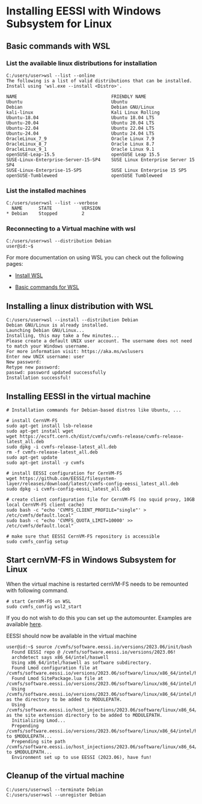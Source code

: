 # Installing EESSI with Windows Subsystem for Linux

## Basic commands with WSL

### List the available linux distributions for installation

```
C:/users/user>wsl --list --online
The following is a list of valid distributions that can be installed.
Install using 'wsl.exe --install <Distro>'.

NAME                                   FRIENDLY NAME
Ubuntu                                 Ubuntu
Debian                                 Debian GNU/Linux
kali-linux                             Kali Linux Rolling
Ubuntu-18.04                           Ubuntu 18.04 LTS
Ubuntu-20.04                           Ubuntu 20.04 LTS
Ubuntu-22.04                           Ubuntu 22.04 LTS
Ubuntu-24.04                           Ubuntu 24.04 LTS
OracleLinux_7_9                        Oracle Linux 7.9
OracleLinux_8_7                        Oracle Linux 8.7
OracleLinux_9_1                        Oracle Linux 9.1
openSUSE-Leap-15.5                     openSUSE Leap 15.5
SUSE-Linux-Enterprise-Server-15-SP4    SUSE Linux Enterprise Server 15 SP4
SUSE-Linux-Enterprise-15-SP5           SUSE Linux Enterprise 15 SP5
openSUSE-Tumbleweed                    openSUSE Tumbleweed
```

### List the installed machines

```
C:/users/user>wsl --list --verbose
  NAME      STATE           VERSION
* Debian    Stopped         2
```

### Reconnecting to a Virtual machine with wsl

```
C:/users/user>wsl --distribution Debian
user@id:~$
```

For more documentation on using WSL you can check out the following pages:

* [Install WSL](https://learn.microsoft.com/en-us/windows/wsl/install)

* [Basic commands for WSL](https://learn.microsoft.com/en-us/windows/wsl/basic-commands)

## Installing a linux distribution with WSL

```
C:/users/user>wsl --install --distribution Debian
Debian GNU/Linux is already installed.
Launching Debian GNU/Linux...
Installing, this may take a few minutes...
Please create a default UNIX user account. The username does not need to match your Windows username.
For more information visit: https://aka.ms/wslusers
Enter new UNIX username: user
New password:
Retype new password:
passwd: password updated successfully
Installation successful!
```

## Installing EESSI in the virtual machine

``` { .bash .copy }
# Installation commands for Debian-based distros like Ubuntu, ...

# install CernVM-FS
sudo apt-get install lsb-release
sudo apt-get install wget
wget https://ecsft.cern.ch/dist/cvmfs/cvmfs-release/cvmfs-release-latest_all.deb
sudo dpkg -i cvmfs-release-latest_all.deb
rm -f cvmfs-release-latest_all.deb
sudo apt-get update
sudo apt-get install -y cvmfs

# install EESSI configuration for CernVM-FS
wget https://github.com/EESSI/filesystem-layer/releases/download/latest/cvmfs-config-eessi_latest_all.deb
sudo dpkg -i cvmfs-config-eessi_latest_all.deb

# create client configuration file for CernVM-FS (no squid proxy, 10GB local CernVM-FS client cache)
sudo bash -c "echo 'CVMFS_CLIENT_PROFILE="single"' > /etc/cvmfs/default.local"
sudo bash -c "echo 'CVMFS_QUOTA_LIMIT=10000' >> /etc/cvmfs/default.local"

# make sure that EESSI CernVM-FS repository is accessible
sudo cvmfs_config setup
```

## Start cernVM-FS in Windows Subsystem for Linux

When the virtual machine is restarted cernVM-FS needs to be remounted with following command.

``` { .bash .copy }
# start CernVM-FS on WSL
sudo cvmfs_config wsl2_start
```

If you do not wish to do this you can set up the automounter. Examples are available [here](https://klust.github.io/windows-client-HPC/4_Cluster_Stack/4_01_EESSI/#example-setup-on-fedora-remix-in-wsl2).

EESSI should now be available in the virtual machine

```
user@id:~$ source /cvmfs/software.eessi.io/versions/2023.06/init/bash
  Found EESSI repo @ /cvmfs/software.eessi.io/versions/2023.06!
  archdetect says x86_64/intel/haswell
  Using x86_64/intel/haswell as software subdirectory.
  Found Lmod configuration file at /cvmfs/software.eessi.io/versions/2023.06/software/linux/x86_64/intel/haswell/.lmod/lmodrc.lua
  Found Lmod SitePackage.lua file at /cvmfs/software.eessi.io/versions/2023.06/software/linux/x86_64/intel/haswell/.lmod/SitePackage.lua
  Using /cvmfs/software.eessi.io/versions/2023.06/software/linux/x86_64/intel/haswell/modules/all as the directory to be added to MODULEPATH.
  Using /cvmfs/software.eessi.io/host_injections/2023.06/software/linux/x86_64/intel/haswell/modules/all as the site extension directory to be added to MODULEPATH.
  Initializing Lmod...
  Prepending /cvmfs/software.eessi.io/versions/2023.06/software/linux/x86_64/intel/haswell/modules/all to $MODULEPATH...
  Prepending site path /cvmfs/software.eessi.io/host_injections/2023.06/software/linux/x86_64/intel/haswell/modules/all to $MODULEPATH...
  Environment set up to use EESSI (2023.06), have fun!
```

## Cleanup of the virtual machine

```
C:/users/user>wsl --terminate Debian
C:/users/user>wsl --unregister Debian
```

